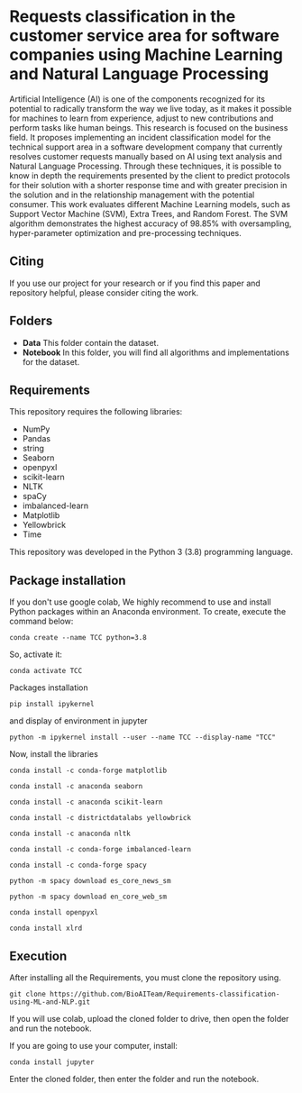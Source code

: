 # Requests classification in the customer service area for software companies using Machine Learning and Natural Language Processing
Artificial Intelligence (AI) is one of the components recognized for its potential to radically transform the way we live today, as it makes it possible for machines to learn from experience, adjust to new contributions and perform tasks like human beings. This research is focused on the business field. It proposes implementing an incident classification model for the technical support area in a software development company that currently resolves customer requests manually based on AI using text analysis and Natural Language Processing. Through these techniques, it is possible to know in depth the requirements presented by the client to predict protocols for their solution with a shorter response time and with greater precision in the solution and in the relationship management with the potential consumer. This work evaluates different Machine Learning models, such as Support Vector Machine (SVM), Extra Trees, and Random Forest. The SVM algorithm demonstrates the highest accuracy of 98.85% with oversampling, hyper-parameter optimization and pre-processing techniques. 

## Citing

If you use our project for your research or if you find this paper and repository helpful, please consider citing the work.

## Folders

- **Data** This folder contain the dataset.
- **Notebook** In this folder, you will find all algorithms and implementations for the dataset. 

## Requirements
This repository requires the following libraries:

- NumPy
- Pandas
- string
- Seaborn
- openpyxl
- scikit-learn
- NLTK
- spaCy
- imbalanced-learn
- Matplotlib
- Yellowbrick
- Time

This repository was developed in the Python 3 (3.8) programming language.

## Package installation

If you don't use google colab, We highly recommend to use and install Python packages within an Anaconda environment. To create, execute the command below:
```
conda create --name TCC python=3.8
```
So, activate it:
```
conda activate TCC
```
Packages installation
```
pip install ipykernel
```
and display of environment in jupyter
```
python -m ipykernel install --user --name TCC --display-name "TCC"
```
Now, install the libraries
```
conda install -c conda-forge matplotlib
```
```
conda install -c anaconda seaborn
```
```
conda install -c anaconda scikit-learn
```
```
conda install -c districtdatalabs yellowbrick
```
```
conda install -c anaconda nltk
```
```
conda install -c conda-forge imbalanced-learn
```
```
conda install -c conda-forge spacy
```
```
python -m spacy download es_core_news_sm
```
```
python -m spacy download en_core_web_sm
```
```
conda install openpyxl
```
```
conda install xlrd
```

## Execution
After installing all the Requirements, you must clone the repository using.
```
git clone https://github.com/BioAITeam/Requirements-classification-using-ML-and-NLP.git
```
If you will use colab, upload the cloned folder to drive, then open the folder and run the notebook.

If you are going to use your computer, install:
```
conda install jupyter 
```
Enter the cloned folder, then enter the folder and run the notebook.

